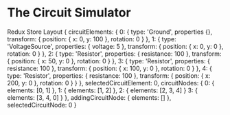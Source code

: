The Circuit Simulator
=====================

Redux Store Layout
{
    circuitElements: {
        0: {
            type: 'Ground',
            properties {},
            transform: {
                position: { x: 0, y: 100 },
                rotation: 0
            }
        },
        1: {
            type: 'VoltageSource',
            properties: {
                voltage: 5
            },
            transform: {
                position: { x: 0, y: 0 },
                rotation: 0
            }
        },
        2: {
            type: 'Resistor',
            properties: {
                resistance: 100
            },
            transform: {
                position: { x: 50, y: 0 },
                rotation: 0
            }
        },
        3: {
            type: 'Resistor',
            properties: {
                resistance: 100
            },
            transform: {
                position: { x: 100, y: 0 },
                rotation: 0
            }
        },
        4: {
            type: 'Resistor',
            properties: {
                resistance: 100
            },
            transform: {
                position: { x: 200, y: 0 },
                rotation: 0
            }
        }
    },
    selectedCircuitElement: 0,
    circuitNodes: {
        0: {
            elements: [0, 1]
        },
        1: {
            elements: [1, 2]
        },
        2: {
            elements: [2, 3, 4]
        }
        3: {
            elements: [3, 4, 0]
        }
    },
    addingCircuitNode: {
        elements: []
    },
    selectedCircuitNode: 0
}